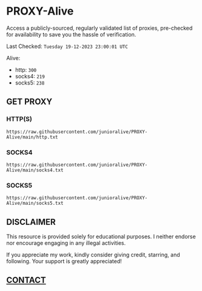 # PROXY-Alive

Access a publicly-sourced, regularly validated list of proxies, pre-checked for availability to save you the hassle of verification.

Last Checked: `Tuesday 19-12-2023 23:00:01 UTC`

Alive:
- http: `300`
- socks4: `219`
- socks5: `238`

## GET PROXY

### HTTP(S)

```https://raw.githubusercontent.com/junioralive/PROXY-Alive/main/http.txt```

### SOCKS4

```https://raw.githubusercontent.com/junioralive/PROXY-Alive/main/socks4.txt```

### SOCKS5

```https://raw.githubusercontent.com/junioralive/PROXY-Alive/main/socks5.txt```

## DISCLAIMER

This resource is provided solely for educational purposes. I neither endorse nor encourage engaging in any illegal activities.

If you appreciate my work, kindly consider giving credit, starring, and following. Your support is greatly appreciated! 

## [CONTACT](https://t.me/TheJuniorAlive)
